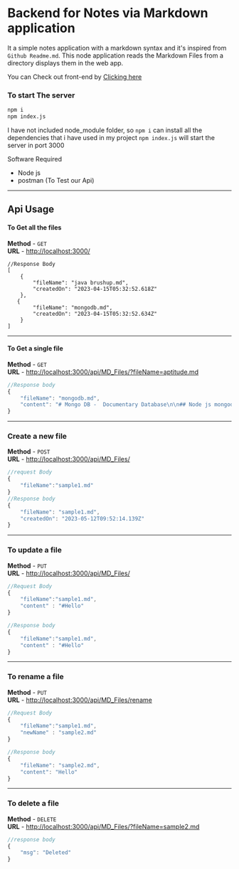 # Backend for Notes via Markdown application

It a simple notes application with a markdown syntax and it's inspired from `Github Readme.md`. This node application reads the Markdown Files from a directory  displays them in the web app.

You can Check out front-end by [Clicking here](https://github.com/Harish-Gokul/Markdown-Viewer-FrontEnd)

### To start The server 
```bash
npm i 
npm index.js
```
I have not included node_module folder, so `npm i` can install all the dependencies that i have used in my project 
`npm index.js` will start the server in port 3000

Software Required
   - Node js  
   - postman (To Test our Api)

<hr>

## Api Usage

#### To Get all the files 

**Method** - `GET`  
**URL** - [http://localhost:3000/](http://localhost:3000/)
```javascrip
//Response Body
[
    {
        "fileName": "java brushup.md",
        "createdOn": "2023-04-15T05:32:52.618Z"
    },
   {
        "fileName": "mongodb.md",
        "createdOn": "2023-04-15T05:32:52.634Z"
    }
]
```
<hr>

#### To Get a single file

**Method** - `GET`  
**URL** - [http://localhost:3000/api/MD_Files/?fileName=aptitude.md](http://localhost:3000/api/MD_Files/?fileName=mongodb.md)
```javascript
//Response body 
{
    "fileName": "mongodb.md",
    "content": "# Mongo DB -  Documentary Database\n\n## Node js mongodb Intergration\n\n* **Step 1** - `Require` Mongodb\n* **Step 2** -  connect to mongodb with dbname\n* **Step 3** -  Create a schema\n* **Step 4** - Create a mode  \n```javascript\n mongoose.model(CollectionName,Schema) \n```  \n\n## Connecting to mongoDb `npm i mongoose`\n```javascript\nconst mongoose = require(\"mongoose\")\nmongoose.connect(\"mongodb://localhost/booksDb\")\n.then(()=> console.log(\"Db Connected\"))\n.catch((err)=>console.log(err))\n```\n\n## Keywords in mongodb\n- __Schema__ is used to define the shape of the document"
}
```
<hr>

### Create a new file
**Method** - `POST`  
**URL** - [http://localhost:3000/api/MD_Files/](http://localhost:3000/api/MD_Files/)
```javascript
//request Body
{
    "fileName":"sample1.md"
}
//Response body
{
    "fileName": "sample1.md",
    "createdOn": "2023-05-12T09:52:14.139Z"
}
```

<hr>

### To update a file
**Method** - `PUT`  
**URL** - [http://localhost:3000/api/MD_Files/](http://localhost:3000/api/MD_Files/)
```javascript
//Request Body
{
    "fileName":"sample1.md",
    "content" : "#Hello"
}

//Response body
{
    "fileName":"sample1.md",
    "content" : "#Hello"
}
```
<hr>

### To rename a file

**Method** - `PUT`  
**URL** - [http://localhost:3000/api/MD_Files/rename](http://localhost:3000/api/MD_Files/rename)
```javascript
//Request Body
{
    "fileName":"sample1.md",
    "newName" : "sample2.md"
}

//Response body
{
    "fileName": "sample2.md",
    "content": "Hello"
}
```
<hr>

### To delete a file

**Method** - `DELETE`  
**URL** - [http://localhost:3000/api/MD_Files/?fileName=sample2.md](http://localhost:3000/api/MD_Files/?fileName=sample2.md)
```javascript
//response body
{
    "msg": "Deleted"
}
```
